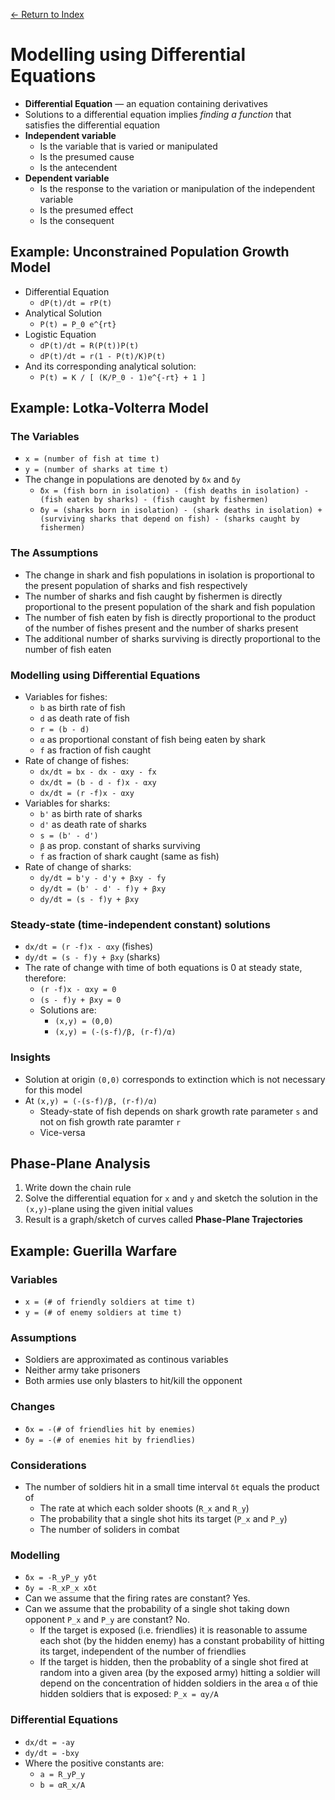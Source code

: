 [← Return to Index](https://github.com/cjmlgrto/fit3139-notes/)

# Modelling using Differential Equations

* **Differential Equation** — an equation containing derivatives
* Solutions to a differential equation implies _finding a function_ that satisfies the differential equation
* **Independent variable**
	* Is the variable that is varied or manipulated
	* Is the presumed cause
	* Is the antecendent
* **Dependent variable**
	* Is the response to the variation or manipulation of the independent variable
	* Is the presumed effect
	* Is the consequent

## Example: Unconstrained Population Growth Model

* Differential Equation
	* `dP(t)/dt = rP(t)`
* Analytical Solution
	* `P(t) = P_0 e^{rt}`
* Logistic Equation
	* `dP(t)/dt = R(P(t))P(t)`
	* `dP(t)/dt = r(1 - P(t)/K)P(t)`
* And its corresponding analytical solution:
	* `P(t) = K / [ (K/P_0 - 1)e^{-rt} + 1 ]`

## Example: Lotka-Volterra Model

### The Variables

* `x = (number of fish at time t)`
* `y = (number of sharks at time t)`
* The change in populations are denoted by `δx` and `δy`
	* `δx = (fish born in isolation) - (fish deaths in isolation) - (fish eaten by sharks) - (fish caught by fishermen)`
	* `δy = (sharks born in isolation) - (shark deaths in isolation) + (surviving sharks that depend on fish) - (sharks caught by fishermen)`

### The Assumptions

* The change in shark and fish populations in isolation is proportional to the present population of sharks and fish respectively
* The number of sharks and fish caught by fishermen is directly proportional to the present population of the shark and fish population
* The number of fish eaten by fish is directly proportional to the product of the number of fishes present and the number of sharks present
* The additional number of sharks surviving is directly proportional to the number of fish eaten

### Modelling using Differential Equations

* Variables for fishes:
	* `b` as birth rate of fish
	* `d` as death rate of fish
	* `r = (b - d)` 
	* `α` as proportional constant of fish being eaten by shark
	* `f` as fraction of fish caught
* Rate of change of fishes:
	* `dx/dt = bx - dx - αxy - fx`
	* `dx/dt = (b - d - f)x - αxy`
	* `dx/dt = (r -f)x - αxy`
* Variables for sharks:
	* `b'` as birth rate of sharks
	* `d'` as death rate of sharks
	* `s = (b' - d')`
	* `β` as prop. constant of sharks surviving
	* `f` as fraction of shark caught (same as fish)
* Rate of change of sharks:
	* `dy/dt = b'y - d'y + βxy - fy`
	* `dy/dt = (b' - d' - f)y + βxy`
	* `dy/dt = (s - f)y + βxy`

### Steady-state (time-independent constant) solutions

* `dx/dt = (r -f)x - αxy` (fishes)
* `dy/dt = (s - f)y + βxy` (sharks)
* The rate of change with time of both equations is 0 at steady state, therefore:
	* `(r -f)x - αxy = 0`
	* `(s - f)y + βxy = 0`
	* Solutions are:
		* `(x,y) = (0,0)`
		* `(x,y) = (-(s-f)/β, (r-f)/α)`

### Insights

* Solution at origin `(0,0)` corresponds to extinction which is not necessary for this model
* At `(x,y) = (-(s-f)/β, (r-f)/α)`
	* Steady-state of fish depends on shark growth rate parameter `s` and not on fish growth rate paramter `r`
	* Vice-versa

## Phase-Plane Analysis

1. Write down the chain rule
2. Solve the differential equation for `x` and `y` and sketch the solution in the `(x,y)`-plane using the given initial values
3. Result is a graph/sketch of curves called **Phase-Plane Trajectories**

## Example: Guerilla Warfare

### Variables

* `x = (# of friendly soldiers at time t)`
* `y = (# of enemy soldiers at time t)`

### Assumptions

* Soldiers are approximated as continous variables
* Neither army take prisoners
* Both armies use only blasters to hit/kill the opponent

### Changes

* `δx = -(# of friendlies hit by enemies)`
* `δy = -(# of enemies hit by friendlies)`

### Considerations

* The number of soldiers hit in a small time interval `δt` equals the product of
	* The rate at which each solder shoots (`R_x` and `R_y`)
	* The probability that a single shot hits its target (`P_x` and `P_y`)
	* The number of soliders in combat

### Modelling

* `δx = -R_yP_y yδt`
* `δy = -R_xP_x xδt`
* Can we assume that the firing rates are constant? Yes.
* Can we assume that the probability of a single shot taking down opponent `P_x` and `P_y` are constant? No.
	* If the target is exposed (i.e. friendlies) it is reasonable to assume each shot (by the hidden enemy) has a constant probability of hitting its target, independent of the number of friendlies
	* If the target is hidden, then the probablity of a single shot fired at random into a given area (by the exposed army) hitting a soldier will depend on the concentration of hidden soldiers in the area `α` of thie hidden soldiers that is exposed: `P_x = αy/A`

### Differential Equations

* `dx/dt = -ay`
* `dy/dt = -bxy`
* Where the positive constants are:
	* `a = R_yP_y`
	* `b = αR_x/A`